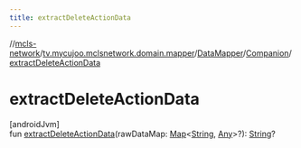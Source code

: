 ```yaml
---
title: extractDeleteActionData
---
```

//[mcls-network](../../../../index.html)/[tv.mycujoo.mclsnetwork.domain.mapper](../../index.html)/[DataMapper](../index.html)/[Companion](index.html)/[extractDeleteActionData](extract-delete-action-data.html)



# extractDeleteActionData



[androidJvm]\
fun [extractDeleteActionData](extract-delete-action-data.html)(rawDataMap: [Map](https://kotlinlang.org/api/latest/jvm/stdlib/kotlin.collections/-map/index.html)&lt;[String](https://kotlinlang.org/api/latest/jvm/stdlib/kotlin/-string/index.html), [Any](https://kotlinlang.org/api/latest/jvm/stdlib/kotlin/-any/index.html)&gt;?): [String](https://kotlinlang.org/api/latest/jvm/stdlib/kotlin/-string/index.html)?




